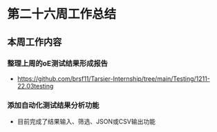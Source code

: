 # 第二十六周工作总结  

## 本周工作内容  
### 整理上周的oE测试结果形成报告  
- https://github.com/brsf11/Tarsier-Internship/tree/main/Testing/1211-22.03testing
### 添加自动化测试结果分析功能  
- 目前完成了结果输入、筛选、JSON或CSV输出功能  

